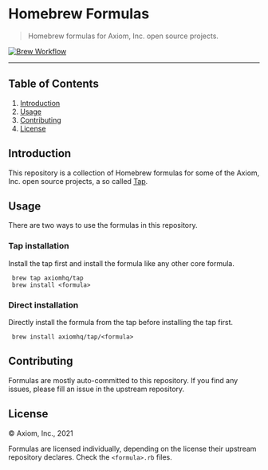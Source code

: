 # Homebrew Formulas

> Homebrew formulas for Axiom, Inc. open source projects.

[![Brew Workflow][brew_workflow_badge]][brew_workflow]

---

## Table of Contents

1. [Introduction](#introduction)
1. [Usage](#usage)
1. [Contributing](#contributing)
1. [License](#license)

## Introduction

This repository is a collection of Homebrew formulas for some of the Axiom, Inc.
open source projects, a so called [Tap][1].

  [1]: https://docs.brew.sh/Taps

## Usage

There are two ways to use the formulas in this repository.

### Tap installation

Install the tap first and install the formula like any other core formula.

```shell
 brew tap axiomhq/tap
 brew install <formula>
```

### Direct installation

Directly install the formula from the tap before installing the tap first.

```shell
 brew install axiomhq/tap/<formula>
```

## Contributing

Formulas are mostly auto-committed to this repository. If you find any issues,
please fill an issue in the upstream repository.

## License

&copy; Axiom, Inc., 2021

Formulas are licensed individually, depending on the license their upstream
repository declares. Check the `<formula>.rb` files.

<!-- Badges -->

[brew_workflow]: https://github.com/axiomhq/homebrew-tap/actions/workflows/brew.yml
[brew_workflow_badge]: https://img.shields.io/github/workflow/status/axiomhq/homebrew-tap/brew?style=flat-square
